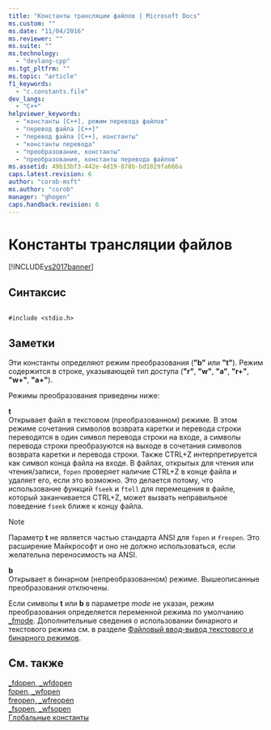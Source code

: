 ```yaml
---
title: "Константы трансляции файлов | Microsoft Docs"
ms.custom: ""
ms.date: "11/04/2016"
ms.reviewer: ""
ms.suite: ""
ms.technology: 
  - "devlang-cpp"
ms.tgt_pltfrm: ""
ms.topic: "article"
f1_keywords: 
  - "c.constants.file"
dev_langs: 
  - "C++"
helpviewer_keywords: 
  - "константы [C++], режим перевода файлов"
  - "перевод файла [C++]"
  - "перевод файла [C++], константы"
  - "константы перевода"
  - "преобразование, константы"
  - "преобразование, константы перевода файлов"
ms.assetid: 49b13bf3-442e-4d19-878b-bd1029fa666a
caps.latest.revision: 6
author: "corob-msft"
ms.author: "corob"
manager: "ghogen"
caps.handback.revision: 6
---
```

# Константы трансляции файлов
[!INCLUDE[vs2017banner](../assembler/inline/includes/vs2017banner.md)]

## Синтаксис  
  
```  
  
#include <stdio.h>  
```  
  
## Заметки  
 Эти константы определяют режим преобразования \(**"b"** или **"t"**\).  Режим содержится в строке, указывающей тип доступа \(**"r"**, **"w"**, **"a"**, **"r\+"**, **"w\+"**, **"a\+"**\).  
  
 Режимы преобразования приведены ниже:  
  
 **t**  
 Открывает файл в текстовом \(преобразованном\) режиме.  В этом режиме сочетания символов возврата каретки и перевода строки переводятся в один символ перевода строки на входе, а символы перевода строки преобразуются на выходе в сочетания символов возврата каретки и перевода строки.  Также CTRL\+Z интерпретируется как символ конца файла на входе.  В файлах, открытых для чтения или чтения\/записи, `fopen` проверяет наличие CTRL\+Z в конце файла и удаляет его, если это возможно.  Это делается потому, что использование функций `fseek` и `ftell` для перемещения в файле, который заканчивается CTRL\+Z, может вызвать неправильное поведение `fseek` ближе к концу файла.  
  
> [!NOTE]
>  Параметр **t** не является частью стандарта ANSI для `fopen` и `freopen`.  Это расширение Майкрософт и оно не должно использоваться, если желательна переносимость на ANSI.  
  
 **b**  
 Открывает в бинарном \(непреобразованном\) режиме.  Вышеописанные преобразования отключены.  
  
 Если символы **t** или **b** в параметре *mode* не указан, режим преобразования определяется переменной режима по умолчанию [\_fmode](../c-runtime-library/fmode.md).  Дополнительные сведения о использовании бинарного и текстового режима см. в разделе [Файловый ввод\-вывод текстового и бинарного режимов](../c-runtime-library/text-and-binary-mode-file-i-o.md).  
  
## См. также  
 [\_fdopen, \_wfdopen](../Topic/_fdopen,%20_wfdopen.md)   
 [fopen, \_wfopen](../c-runtime-library/reference/fopen-wfopen.md)   
 [freopen, \_wfreopen](../c-runtime-library/reference/freopen-wfreopen.md)   
 [\_fsopen, \_wfsopen](../c-runtime-library/reference/fsopen-wfsopen.md)   
 [Глобальные константы](../c-runtime-library/global-constants.md)